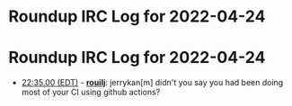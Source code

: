 # Roundup IRC Log for 2022-04-24 #
# Roundup IRC Log for 2022-04-24
* <a href="#22:35.00" id="22:35.00">22:35.00 (EDT)</a> - __[rouilj](https://github.com/rouilj)__: jerrykan[m] didn't you say you had been doing most of your CI using github actions?
